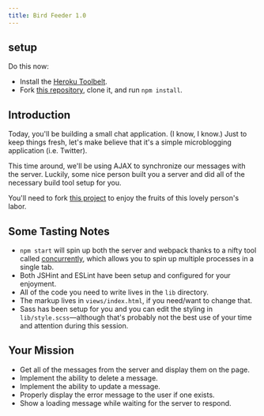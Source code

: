 ```yaml
---
title: Bird Feeder 1.0
---
```


## setup

Do this now:

- Install the [Heroku Toolbelt](https://toolbelt.heroku.com).
- Fork [this repository][chat-box], clone it, and run `npm install`.

## Introduction

Today, you'll be building a small chat application. (I know, I know.) Just to keep things fresh, let's make believe that it's a simple microblogging application (i.e. Twitter).

This time around, we'll be using AJAX to synchronize our messages with the server. Luckily, some nice person built you a server and did all of the necessary build tool setup for you.

You'll need to fork [this project][chat-box] to enjoy the fruits of this lovely person's labor.

[chat-box]: https://github.com/turingschool-examples/chat-box-webpack

## Some Tasting Notes

- `npm start` will spin up both the server and webpack thanks to a nifty tool called [concurrently][], which allows you to spin up multiple processes in a single tab.
- Both JSHint and ESLint have been setup and configured for your enjoyment.
- All of the code you need to write lives in the `lib` directory.
- The markup lives in `views/index.html`, if you need/want to change that.
- Sass has been setup for you and you can edit the styling in `lib/style.scss`—although that's probably not the best use of your time and attention during this session.

## Your Mission

- Get all of the messages from the server and display them on the page.
- Implement the ability to delete a message.
- Implement the ability to update a message.
- Properly display the error message to the user if one exists.
- Show a loading message while waiting for the server to respond.

[concurrently]: https://www.npmjs.com/package/concurrently
